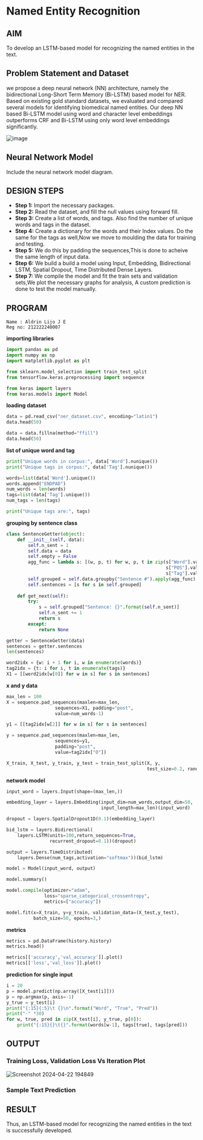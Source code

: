 # Named Entity Recognition

## AIM

To develop an LSTM-based model for recognizing the named entities in the text.

## Problem Statement and Dataset
we propose a deep neural network (NN) architecture, namely the bidirectional Long-Short Term Memory (Bi-LSTM) based model for NER. Based on existing gold standard datasets, we evaluated and compared several models for identifying biomedical named entities. Our deep NN based Bi-LSTM model using word and character level embeddings outperforms CRF and Bi-LSTM using only word level embeddings significantly.

![image](https://user-images.githubusercontent.com/75235813/197328754-b8dde19c-ac9e-4037-b154-907074372a7c.png)


## Neural Network Model

Include the neural network model diagram.

## DESIGN STEPS

-  **Step 1:** Import the necessary packages.
-  **Step 2:** Read the dataset, and fill the null values using forward fill.
-  **Step 3:** Create a list of words, and tags. Also find the number of unique words and tags in the dataset.
-  **Step 4:** Create a dictionary for the words and their Index values. Do the same for the tags as well,Now we move to moulding the data for training and testing.
-  **Step 5:** We do this by padding the sequences,This is done to acheive the same length of input data.
-  **Step 6:** We build a build a model using Input, Embedding, Bidirectional LSTM, Spatial Dropout, Time Distributed Dense Layers.
-  **Step 7:** We compile the model and fit the train sets and validation sets,We plot the necessary graphs for analysis, A custom prediction is done to test the model manually.

## PROGRAM
```
Name : Aldrin Lijo J E
Reg no: 212222240007
```
**importing libraries**
```python
import pandas as pd
import numpy as np
import matplotlib.pyplot as plt

from sklearn.model_selection import train_test_split
from tensorflow.keras.preprocessing import sequence

from keras import layers
from keras.models import Model
```

**loading dataset**
```python
data = pd.read_csv("ner_dataset.csv", encoding="latin1")
data.head(50)

data = data.fillna(method="ffill")
data.head(50)
```

**list of unique word and tag**
```python
print("Unique words in corpus:", data['Word'].nunique())
print("Unique tags in corpus:", data['Tag'].nunique())

words=list(data['Word'].unique())
words.append("ENDPAD")
num_words = len(words)
tags=list(data['Tag'].unique())
num_tags = len(tags)

print("Unique tags are:", tags)
```

**grouping by sentence class**
```python
class SentenceGetter(object):
    def __init__(self, data):
        self.n_sent = 1
        self.data = data
        self.empty = False
        agg_func = lambda s: [(w, p, t) for w, p, t in zip(s["Word"].values.tolist(),
                                                           s["POS"].values.tolist(),
                                                           s["Tag"].values.tolist())]
        self.grouped = self.data.groupby("Sentence #").apply(agg_func)
        self.sentences = [s for s in self.grouped]
    
    def get_next(self):
        try:
            s = self.grouped["Sentence: {}".format(self.n_sent)]
            self.n_sent += 1
            return s
        except:
            return None
```
```python
getter = SentenceGetter(data)
sentences = getter.sentences
len(sentences)

word2idx = {w: i + 1 for i, w in enumerate(words)}
tag2idx = {t: i for i, t in enumerate(tags)}
X1 = [[word2idx[w[0]] for w in s] for s in sentences]
```

**x and y data**
```python
max_len = 100
X = sequence.pad_sequences(maxlen=max_len,
                  sequences=X1, padding="post",
                  value=num_words-1)

y1 = [[tag2idx[w[2]] for w in s] for s in sentences]

y = sequence.pad_sequences(maxlen=max_len,
                  sequences=y1,
                  padding="post",
                  value=tag2idx["O"])

X_train, X_test, y_train, y_test = train_test_split(X, y,
                                                    test_size=0.2, random_state=1)
```

**network model**
```python
input_word = layers.Input(shape=(max_len,))

embedding_layer = layers.Embedding(input_dim=num_words,output_dim=50,
                                   input_length=max_len)(input_word)

dropout = layers.SpatialDropout1D(0.1)(embedding_layer)

bid_lstm = layers.Bidirectional(
    layers.LSTM(units=100,return_sequences=True,
                recurrent_dropout=0.1))(dropout)

output = layers.TimeDistributed(
    layers.Dense(num_tags,activation="softmax"))(bid_lstm)

model = Model(input_word, output)  

model.summary()

model.compile(optimizer="adam",
              loss="sparse_categorical_crossentropy",
              metrics=["accuracy"])

model.fit(x=X_train, y=y_train, validation_data=(X_test,y_test),
          batch_size=50, epochs=3,)
```

**metrics**
```python
metrics = pd.DataFrame(history.history)
metrics.head()

metrics[['accuracy','val_accuracy']].plot()
metrics[['loss','val_loss']].plot()
```

**prediction for single input**
```python
i = 20
p = model.predict(np.array([X_test[i]]))
p = np.argmax(p, axis=-1)
y_true = y_test[i]
print("{:15}{:5}\t {}\n".format("Word", "True", "Pred"))
print("-" *30)
for w, true, pred in zip(X_test[i], y_true, p[0]):
    print("{:15}{}\t{}".format(words[w-1], tags[true], tags[pred]))
```

## OUTPUT

### Training Loss, Validation Loss Vs Iteration Plot
![Screenshot 2024-04-22 194849](https://github.com/Yamunaasri/named-entity-recognition/assets/115707860/135dd73b-a100-480f-a38f-297bf63b6073)

### Sample Text Prediction

## RESULT
Thus, an LSTM-based model for recognizing the named entities in the text is successfully developed.
